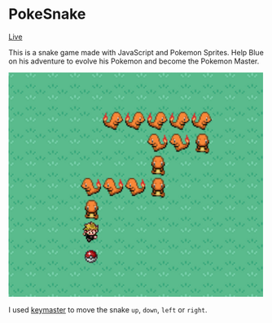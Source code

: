 # PokeSnake
[Live](http://www.sjkim.io/PokeSnake/)

This is a snake game made with JavaScript and Pokemon Sprites. Help Blue on his adventure to evolve his Pokemon and become the Pokemon Master.

![screenshot](assets/screenshot.png)

I used [keymaster](https://github.com/madrobby/keymaster) to move the snake `up`, `down`, `left` or `right`.
